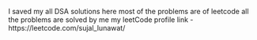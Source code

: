 <p> I saved my all DSA solutions here most of the problems are of leetcode all the problems are solved by me       my leetCode profile link - https://leetcode.com/sujal_lunawat/</p>
